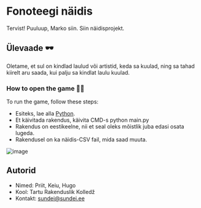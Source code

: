# Fonoteegi näidis
Tervist! Puuluup, Marko siin. Siin näidisprojekt.

## Ülevaade 🕶️
Oletame, et sul on kindlad laulud või artistid, keda sa kuulad, ning sa tahad kiirelt aru saada, kui palju sa kindlat laulu kuulad.

### How to open the game :running_man:
To run the game, follow these steps:
* Esiteks, lae alla [Python](https://www.python.org/downloads/).
* Et käivitada rakendus, käivita CMD-s python main.py
* Rakendus on eestikeelne, nii et seal oleks mõistlik juba edasi osata lugeda.
* Rakendusel on ka näidis-CSV fail, mida saad muuta.

![image](https://cdn.sundei.eu/github-stuff/jumpsacre.jpg)

## Autorid

* Nimed: Priit, Keiu, Hugo
* Kool: Tartu Rakenduslik Kolledž
* Kontakt: sundei@sundei.ee
